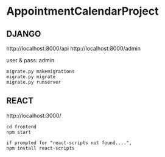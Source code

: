 ﻿# AppointmentCalendarProject

## DJANGO
http://localhost:8000/api
http://localhost:8000/admin

user & pass: admin

```
migrate.py makemigrations
migrate.py migrate
migrate.py runserver
```

## REACT
http://localhost:3000/
```
cd frontend
npm start

if prompted for "react-scripts not found....",
npm install react-scripts
```
